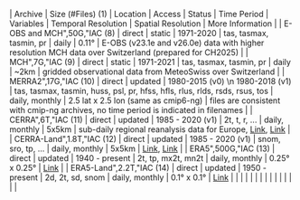 | Archive | Size (#Files) (1) | Location | Access | Status | Time Period | Variables | Temporal Resolution | Spatial Resolution | More Information |
| E-OBS and MCH",50G,"IAC (8) | direct | static | 1971-2020 | tas, tasmax, tasmin, pr | daily | 0.11° | E-OBS (v23.1e and v26.0e) data with higher resolution MCH data over Switzerland (prepared for CH2025) |
| MCH",7G,"IAC (9) | direct | static | 1971-2021 | tas, tasmax, tasmin, pr | daily | ~2km | gridded observational data from MeteoSwiss over Switzerland |
| MERRA2",17G,"IAC (10) | direct | updated | 1980-2015 (v0) \n 1980-2018 (v1) | tas, tasmax, tasmin, huss, psl, pr, hfss, hfls, rlus, rlds, rsds, rsus, tos | daily, monthly | 2.5 lat x 2.5 lon (same as cmip6-ng) | files are consistent with cmip-ng archives, no time period is indicated in filenames |
| CERRA",6T,"IAC (11) | direct | updated | 1985 - 2020 (v1) | 2t, t, r, ... | daily, monthly | 5x5km | sub-daily regional reanalysis data for Europe, [Link](https://cds.climate.copernicus.eu/cdsapp#!/dataset/reanalysis-cerra-single-levels?tab=overview), [Link](https://docs.google.com/spreadsheets/d/1xfM4TZCGXZm4M4VLQW3XPyAk6IX9vjlwj_p6ymX4aDU/edit#gid=0) |
| CERRA-Land",1.8T,"IAC (12) | direct | updated | 1985 - 2020 (v1) | snom, sro, tp, ... | daily, monthly | 5x5km | [Link](https://cds.climate.copernicus.eu/cdsapp#!/dataset/reanalysis-cerra-land?tab=overview), [Link](https://docs.google.com/spreadsheets/d/1e58ps_yBmxUG0jvL8ZmNNr7Zz_UXuqIZsz4MdRAzvbM/edit#gid=0) |
| ERA5",500G,"IAC (13) | direct | updated | 1940 - present | 2t, tp, mx2t, mn2t | daily, monthly | 0.25° x 0.25° | [Link](https://cds.climate.copernicus.eu/cdsapp#!/dataset/reanalysis-era5-single-levels?tab=overview) |
| ERA5-Land",2.2T,"IAC (14) | direct | updated | 1950 - present | 2d, 2t, sd, snom | daily, monthly | 0.1° x 0.1° | [Link](https://cds.climate.copernicus.eu/cdsapp#!/dataset/reanalysis-era5-land?tab=form) |
| | | | | | | | | | | | | |
